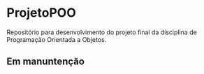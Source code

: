 # ProjetoPOO

Repositório para desenvolvimento do projeto final da disciplina de Programação Orientada a Objetos.

## Em manuntenção


